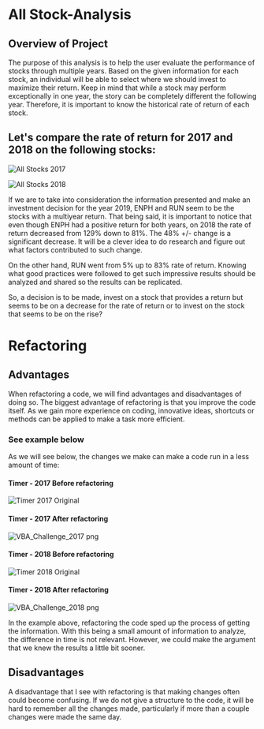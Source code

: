 # All Stock-Analysis

## Overview of Project

The purpose of this analysis is to help the user evaluate the performance of stocks through multiple years. Based on the given information for each stock, an individual will be able to select where we should invest to maximize their return. Keep in mind that while a stock may perform exceptionally in one year, the story can be completely different the following year. Therefore, it is important to know the historical rate of return of each stock.

## Let's compare the rate of return for 2017 and 2018 on the following stocks:

![All Stocks 2017](https://user-images.githubusercontent.com/107765611/176336255-cead57be-981f-4c4b-97ea-a6ae60f5c826.png)

![All Stocks 2018](https://user-images.githubusercontent.com/107765611/176336273-324392df-611f-414e-ae07-7e3045b78fbb.png)

If we are to take into consideration the information presented and make an investment decision for the year 2019, ENPH and RUN seem to be the stocks with a multiyear return. That being said, it is important to notice that even though ENPH had a positive return for both years, on 2018 the rate of return decreased from 129% down to 81%. The 48% +/- change is a significant decrease. It will be a clever idea to do research and figure out what factors contributed to such change.

On the other hand, RUN went from 5% up to 83% rate of return. Knowing what good practices were followed to get such impressive results should be analyzed and shared so the results can be replicated.

So, a decision is to be made, invest on a stock that provides a return but seems to be on a decrease for the rate of return or to invest on the stock that seems to be on the rise? 

# Refactoring

## Advantages
When refactoring a code, we will find advantages and disadvantages of doing so. The biggest advantage of refactoring is that you improve the code itself. As we gain more experience on coding, innovative ideas, shortcuts or methods can be applied to make a task more efficient.

### See example below
As we will see below, the changes we make can make a code run in a less amount of time:

#### Timer - 2017 Before refactoring 
![Timer 2017 Original](https://user-images.githubusercontent.com/107765611/176336784-62eb6bb7-847b-4189-a3e7-8255aade36df.png) 

#### Timer - 2017 After refactoring
![VBA_Challenge_2017 png](https://user-images.githubusercontent.com/107765611/176341162-eeed5c8b-223e-4bf5-8330-933a6644ef36.png)

#### Timer - 2018 Before refactoring
![Timer 2018 Original](https://user-images.githubusercontent.com/107765611/176337099-c8a4078b-f8d9-45ab-afcc-0c9a4eab7f0f.png)

#### Timer - 2018 After refactoring
![VBA_Challenge_2018 png](https://user-images.githubusercontent.com/107765611/176341185-c637fff1-6abd-4a37-bfa8-77de6e18a79a.png)

In the example above, refactoring the code sped up the process of getting the information. With this being a small amount of information to analyze, the difference in time is not relevant. However, we could make the argument that we knew the results a little bit sooner.

## Disadvantages
A disadvantage that I see with refactoring is that making changes often could become confusing. If we do not give a structure to the code, it will be hard to remember all the changes made, particularly if more than a couple changes were made the same day.
